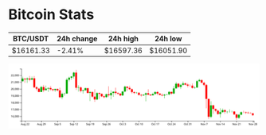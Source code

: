 # Bitcoin Stats

BTC/USDT|24h change|24h high|24h low|
|---|---|---|---|
|$16161.33|-2.41%|$16597.36|$16051.90|

<img src="./chart.svg">
